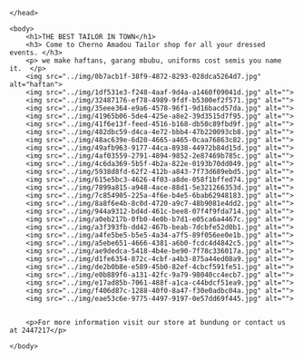 <!DOCTYPE html>
<html>
    <head>
        <title>Tailor Amadou</title>


    </head>

    <body>
        <h1>THE BEST TAILOR IN TOWN</h1>
        <h3> Come to Cherno Amadou Tailor shop for all your dressed events. </h3>
        <p> we make haftans, garang mbubu, uniforms cost semis you name it.  </p>
        <img src="../img/0b7acb1f-38f9-4872-8293-028dca5264d7.jpg" alt="haftan">
        <img src="../img/1df531e3-f248-4aaf-9d4a-a1460f09041d.jpg" alt="">
        <img src="../img/32487176-ef78-4989-9fdf-b5300ef2f571.jpg" alt="">
        <img src="../img/35eee364-e9a6-4578-96f1-9d16bacd57da.jpg" alt="">
        <img src="../img/41965b06-5de4-425e-a8e2-39d3515d7f95.jpg" alt="">
        <img src="../img/41f6e13f-feed-4516-b168-db50c89fbd9f.jpg" alt="">
        <img src="../img/482dbc59-d4ca-4e72-bbb4-47b220093cb8.jpg" alt="">
        <img src="../img/48ac639e-6d20-4665-a465-0caa76863c82.jpg" alt="">
        <img src="../img/49afb963-9177-44ca-8938-44972b84d15d.jpg" alt="">
        <img src="../img/4af03559-2791-4894-9852-2e87469b785c.jpg" alt="">
        <img src="../img/4c6da369-5b5f-4b2a-822e-0193b70dd049.jpg" alt="">
        <img src="../img/5938d8fd-62f2-412b-a843-7f73d689ebd5.jpg" alt="">
        <img src="../img/615e5bc3-4626-4f03-a8de-058f1bffed74.jpg" alt="">
        <img src="../img/7899a815-a948-4ace-88d1-5e321266353d.jpg" alt="">
        <img src="../img/7c854905-225a-4f6e-b4e5-6bab62948183.jpg" alt="">
        <img src="../img/8a8f6e4b-8c0d-4720-a9c7-48b9081e4dd2.jpg" alt="">
        <img src="../img/944a9312-bd4d-461c-bee8-07f4f9fda714.jpg" alt="">
        <img src="../img/a0eb217b-0fb0-4e0b-b7d1-e05ca6a4467c.jpg" alt="">
        <img src="../img/a3f393fb-dd42-467b-beab-7dcbfe52d0b1.jpg" alt="">
        <img src="../img/a4fe5be5-b5e5-4a34-a7f5-89f056ee0e1b.jpg" alt="">
        <img src="../img/a5ebe651-4666-4381-a6b0-fcdc4d4842c5.jpg" alt="">
        <img src="../img/ae9dedca-5418-4b4e-be90-7f78c336017a.jpg" alt="">
        <img src="../img/d1fe6354-872c-4cbf-a4b3-875a44ed08a9.jpg" alt="">
        <img src="../img/de2b0b8e-e589-45b0-82ef-4cbcf591fe51.jpg" alt="">
        <img src="../img/e0b889f6-a131-42fc-9a79-98040cc4ecb7.jpg" alt="">
        <img src="../img/e17ad85b-7061-488f-a1ca-c44bdcf51ea9.jpg" alt="">
        <img src="../img/f406d87c-1288-40f0-8a47-f30e0adbc04a.jpg" alt="">
        <img src="../img/eae53c6e-9775-4497-9197-0e57dd69f445.jpg" alt="">
        
       
        <p>For more information visit our store at bundung or contact us at 2447217</p>

    </body>
</html>

